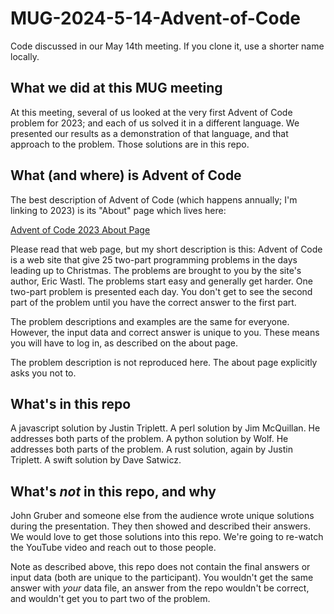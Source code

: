 # MUG-2024-5-14-Advent-of-Code
Code discussed in our May 14th meeting.  If you clone it, use a shorter name locally.

## What we did at this MUG meeting

At this meeting, several of us looked at the very first Advent of Code problem for 2023; and each of us solved it in a different language.  We presented our results as a demonstration of that language, and that approach to the problem.  Those solutions are in this repo.

## What (and where) is Advent of Code

The best description of Advent of Code (which happens annually; I'm linking to 2023) is its "About" page which lives here:

  [Advent of Code 2023 About Page](https://adventofcode.com/2023/about)

Please read that web page, but my short description is this: Advent of Code is a web site that give 25 two-part programming problems in the days leading up to Christmas.  The problems are brought to you by the site's author, Eric Wastl.  The problems start easy and generally get harder.  One two-part problem is presented each day.  You don't get to see the second part of the problem until you have the correct answer to the first part.

The problem descriptions and examples are the same for everyone.  However, the input data and correct answer is unique to you.  These means you will have to log in, as described on the about page.

The problem description is not reproduced here.  The about page explicitly asks you not to.

## What's in this repo

A javascript solution by Justin Triplett.
A perl solution by Jim McQuillan.  He addresses both parts of the problem.
A python solution by Wolf.  He addresses both parts of the problem.
A rust solution, again by Justin Triplett.
A swift solution by Dave Satwicz.

## What's _not_ in this repo, and why

John Gruber and someone else from the audience wrote unique solutions during the presentation.  They then showed and described their answers.  We would love to get those solutions into this repo.  We're going to re-watch the YouTube video and reach out to those people.

Note as described above, this repo does not contain the final answers or input data (both are unique to the participant).  You wouldn't get the same answer with _your_ data file, an answer from the repo wouldn't be correct, and wouldn't get you to part two of the problem.
